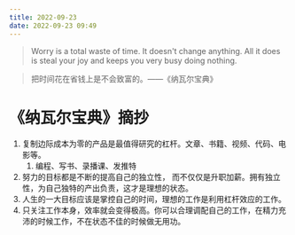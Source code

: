 ```yaml
---
title: 2022-09-23
date: 2022-09-23 09:49
---
```


> Worry is a total waste of time. It doesn't change anything. All it does is steal your joy and keeps you very busy doing nothing. ​​​​

> 把时间花在省钱上是不会致富的。——《纳瓦尔宝典》

# 《纳瓦尔宝典》摘抄

1. 复制边际成本为零的产品是最值得研究的杠杆。文章、书籍、视频、代码、电影等。
   1. 编程、写书、录播课、发推特
2. 努力的目标都是不断的提高自己的独立性， 而不仅仅是升职加薪。拥有独立性，为自己独特的产出负责，这才是理想的状态。
3. 人生的一大目标应该是掌控自己的时间，理想的工作是利用杠杆效应的工作。
4. 只关注工作本身，效率就会变得极高。你可以合理调配自己的工作，在精力充沛的时候工作，不在状态不佳的时候做无用功。
